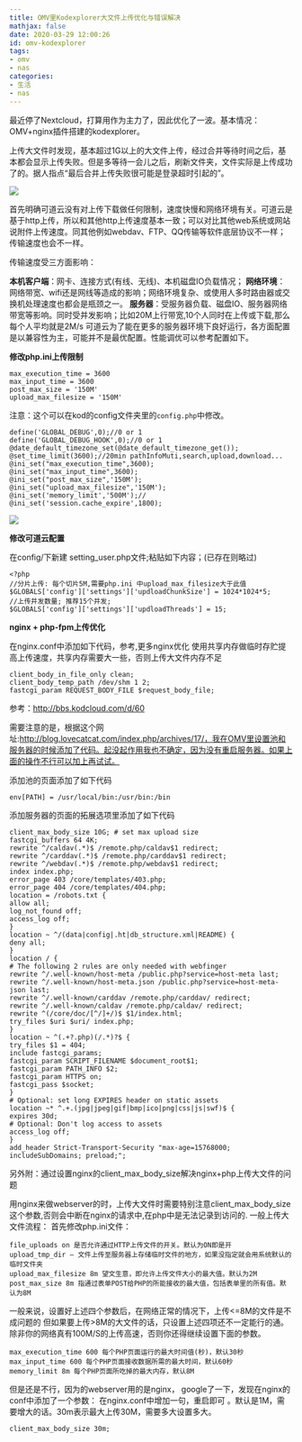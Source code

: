 ```yaml
---
title: OMV里Kodexplorer大文件上传优化与错误解决
mathjax: false
date: 2020-03-29 12:00:26
id: omv-kodexplorer
tags:
- omv
- nas
categories:
- 生活
- nas
---
```


最近停了Nextcloud，打算用作为主力了，因此优化了一波。基本情况：OMV+nginx插件搭建的kodexplorer。

上传大文件时发现，基本超过1G以上的大文件上传，经过合并等待时间之后，基本都会显示上传失败。但是多等待一会儿之后，刷新文件夹，文件实际是上传成功了的。据人指点“最后合并上传失败很可能是登录超时引起的”。

![](https://zymin-1255632454.cos.ap-shanghai.myqcloud.com/0newblog/kodshibai.jpeg)

<!---more--->

首先明确可道云没有对上传下载做任何限制，速度快慢和网络环境有关。可道云是基于http上传，所以和其他http上传速度基本一致；可以对比其他web系统或网站说附件上传速度。同其他例如webdav、FTP、QQ传输等软件底层协议不一样；传输速度也会不一样。

传输速度受三方面影响：

**本机客户端**：网卡、连接方式(有线、无线)、本机磁盘IO负载情况；
**网络环境**：网络带宽、wifi还是网线等造成的影响；网络环境复杂、或使用人多时路由器或交换机处理速度也都会是瓶颈之一。
**服务器**：受服务器负载、磁盘IO、服务器网络带宽等影响。同时受并发影响；比如20M上行带宽,10个人同时在上传或下载,那么每个人平均就是2M/s
可道云为了能在更多的服务器环境下良好运行，各方面配置是以兼容性为主，可能并不是最优配置。性能调优可以参考配置如下。

**修改php.ini上传限制**

```
max_execution_time = 3600
max_input_time = 3600
post_max_size = '150M'
upload_max_filesize = '150M'
```

注意：这个可以在kod的config文件夹里的`config.php`中修改。

```nginx
define('GLOBAL_DEBUG',0);//0 or 1
define('GLOBAL_DEBUG_HOOK',0);//0 or 1
@date_default_timezone_set(@date_default_timezone_get());
@set_time_limit(3600);//20min pathInfoMuti,search,upload,download...
@ini_set("max_execution_time",3600);
@ini_set("max_input_time",3600);
@ini_set("post_max_size",'150M');
@ini_set("upload_max_filesize",'150M');
@ini_set('memory_limit','500M');//
@ini_set('session.cache_expire',1800);
```

![](https://zymin-1255632454.cos.ap-shanghai.myqcloud.com/0newblog/kodyouhua.png)

**修改可道云配置**

在config/下新建 setting_user.php文件;粘贴如下内容；(已存在则略过)

```
<?php
//分片上传: 每个切片5M,需要php.ini 中upload_max_filesize大于此值
$GLOBALS['config']['settings']['updloadChunkSize'] = 1024*1024*5;
//上传并发数量; 推荐15个并发;
$GLOBALS['config']['settings']['updloadThreads'] = 15;
```

**nginx + php-fpm上传优化**

在nginx.conf中添加如下代码，参考,更多nginx优化
使用共享内存做临时存贮提高上传速度，共享内存需要大一些，否则上传大文件内存不足

```
client_body_in_file_only clean;
client_body_temp_path /dev/shm 1 2;
fastcgi_param REQUEST_BODY_FILE $request_body_file;
```

参考：http://bbs.kodcloud.com/d/60





需要注意的是，根据这个网址:http://blog.lovecatcat.com/index.php/archives/17/，我在OMV里设置池和服务器的时候添加了代码。起没起作用我也不确定，因为没有重启服务器。如果上面的操作不行可以加上再试试。

添加池的页面添加了如下代码

```
env[PATH] = /usr/local/bin:/usr/bin:/bin
```

添加服务器的页面的拓展选项里添加了如下代码

```
client_max_body_size 10G; # set max upload size
fastcgi_buffers 64 4K;
rewrite ^/caldav(.*)$ /remote.php/caldav$1 redirect;
rewrite ^/carddav(.*)$ /remote.php/carddav$1 redirect;
rewrite ^/webdav(.*)$ /remote.php/webdav$1 redirect;
index index.php;
error_page 403 /core/templates/403.php;
error_page 404 /core/templates/404.php;
location = /robots.txt {
allow all;
log_not_found off;
access_log off;
}
location ~ ^/(data|config|.ht|db_structure.xml|README) {
deny all;
}
location / {
# The following 2 rules are only needed with webfinger
rewrite ^/.well-known/host-meta /public.php?service=host-meta last;
rewrite ^/.well-known/host-meta.json /public.php?service=host-meta-json last;
rewrite ^/.well-known/carddav /remote.php/carddav/ redirect;
rewrite ^/.well-known/caldav /remote.php/caldav/ redirect;
rewrite ^(/core/doc/[^/]+/)$ $1/index.html;
try_files $uri $uri/ index.php;
}
location ~ ^(.+?.php)(/.*)?$ {
try_files $1 = 404;
include fastcgi_params;
fastcgi_param SCRIPT_FILENAME $document_root$1;
fastcgi_param PATH_INFO $2;
fastcgi_param HTTPS on;
fastcgi_pass $socket;
}
# Optional: set long EXPIRES header on static assets
location ~* ^.+.(jpg|jpeg|gif|bmp|ico|png|css|js|swf)$ {
expires 30d;
# Optional: Don't log access to assets
access_log off;
}
add_header Strict-Transport-Security "max-age=15768000; includeSubDomains; preload;";
```

另外附：通过设置nginx的client_max_body_size解决nginx+php上传大文件的问题 

用nginx来做webserver的时，上传大文件时需要特别注意client_max_body_size这个参数,否则会中断在nginx的请求中,在php中是无法记录到访问的. 
一般上传大文件流程： 
首先修改php.ini文件： 

```
file_uploads on 是否允许通过HTTP上传文件的开关。默认为ON即是开 
upload_tmp_dir – 文件上传至服务器上存储临时文件的地方，如果没指定就会用系统默认的临时文件夹 
upload_max_filesize 8m 望文生意，即允许上传文件大小的最大值。默认为2M 
post_max_size 8m 指通过表单POST给PHP的所能接收的最大值，包括表单里的所有值。默认为8M 
```

一般来说，设置好上述四个参数后，在网络正常的情况下，上传<=8M的文件是不成问题的 
但如果要上传>8M的大文件的话，只设置上述四项还不一定能行的通。除非你的网络真有100M/S的上传高速，否则你还得继续设置下面的参数。 

```
max_execution_time 600 每个PHP页面运行的最大时间值(秒)，默认30秒 
max_input_time 600 每个PHP页面接收数据所需的最大时间，默认60秒 
memory_limit 8m 每个PHP页面所吃掉的最大内存，默认8M 
```

但是还是不行，因为的webserver用的是nginx， google了一下，发现在nginx的conf中添加了一个参数： 在nginx.conf中增加一句，重启即可 。默认是1M，需要增大的话。30m表示最大上传30M，需要多大设置多大。

```
client_max_body_size 30m; 
```






